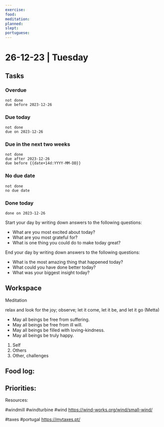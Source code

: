 ```yaml
---
exercise: 
food: 
meditation: 
planned: 
slept: 
portuguese:
---
```


# 26-12-23 | Tuesday

## Tasks
### Overdue
```tasks
not done
due before 2023-12-26
```

### Due today
```tasks
not done
due on 2023-12-26
```

### Due in the next two weeks
```tasks
not done
due after 2023-12-26
due before {{date+14d:YYYY-MM-DD}}
```

### No due date
```tasks
not done
no due date
```

### Done today
```tasks
done on 2023-12-26
```


Start your day by writing down answers to the following questions:

- What are you most excited about today? 
- What are you most grateful for? 
- What is one thing you could do to make today great?  

End your day by writing down answers to the following questions: 

- What is the most amazing thing that happened today? 
- What could you have done better today? 
- What was your biggest insight today?

## Workspace

Meditation 

relax and look for the joy; observe; let it come, let it be, and let it go
(Metta)
-   May all beings be free from suffering.
-   May all beings be free from ill will.
-   May all beings be filled with loving-kindness.
-   May all beings be truly happy.

1. Self
2. Others
3. Other, challenges

Food log:
- 

Priorities:
- 

Resources:

#windmill #windturbine #wind
https://wind-works.org/wind/small-wind/


#taxes
#portugal 
https://mytaxes.pt/